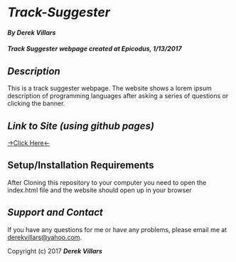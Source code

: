 # _Track-Suggester_
#### _**By Derek Villars**_
#### _Track Suggester webpage created at Epicodus, 1/13/2017_

## _Description_
This is a track suggester webpage. The website shows a lorem ipsum description of programming languages after asking a series of questions or clicking the banner.


## _Link to Site (using github pages)_
[->Click Here<-](https://DVillars.github.io/Portfolio)

## Setup/Installation Requirements

 After Cloning this repository to your computer you need to open the index.html file and the website should open up in your browser

## _Support and Contact_
If you have any questions for me or have any problems, please email me at derekvillars@yahoo.com.

Copyright (c) 2017 **_Derek Villars_**
